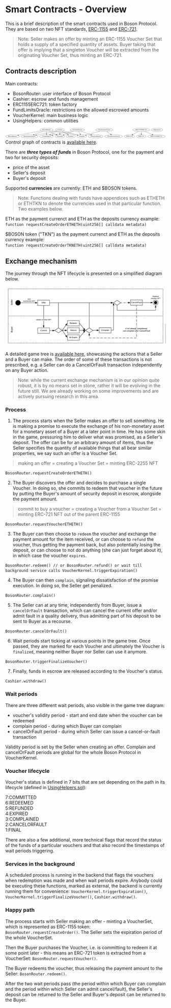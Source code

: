 # Smart Contracts - Overview

This is a brief description of the smart contracts used in Boson Protocol. They 
are based on two NFT standards, 
[ERC-1155](https://eips.ethereum.org/EIPS/eip-1155) and 
[ERC-721](https://eips.ethereum.org/EIPS/eip-721).  

> Note: Seller makes an offer by minting an ERC-1155 Voucher Set that holds a supply of a specified quantity of assets. Buyer taking that offer is implying that a singleton Voucher will be extracted from the originating Voucher Set, thus minting an ERC-721.  

## Contracts description
Main contracts:  
* BosonRouter: user interface of Boson Protocol  
* Cashier: escrow and funds management  
* ERC1155ERC721: token factory  
* FundLimitsOracle: restrictions on the allowed escrowed amounts  
* VoucherKernel: main business logic  
* UsingHelpers: common utilities  

![Boson Protocol inheritance tree](../assets/bosonprotocol-inheritance.png)  
Control graph of contracts is [available here](../assets/bosonprotocol-graph.png). 

There are ***three types of funds*** in Boson Protocol, one for the payment and two for security deposits:  
* price of the asset  
* Seller's deposit  
* Buyer's deposit  

Supported **currencies** are currently: ETH and $BOSON tokens.
> Note: Functions dealing with funds have appendices such as ETHETH or ETHTKN to denote the currencies used in that particular function. Two examples below.  

ETH as the payment currenct and ETH as the deposits currency example:  
`function requestCreateOrderETHETH(uint256[] calldata metadata)`  

$BOSON token ("TKN") as the payment currenct and ETH as the deposits currency example:  
`function requestCreateOrderTKNETH(uint256[] calldata metadata)`  


## Exchange mechanism  

The journey through the NFT lifecycle is presented on a simplified diagram 
below.  

![Simplified exchange mechanism](../assets/exchange-diagram-simplified.png)  

A detailed game tree is [available here](../assets/exchange-diagram.png), showcasing the actions that a Seller and a Buyer can make. The order of some of these transactions is not prescribed, e.g. a Seller can do a CancelOrFault transaction independently on any Buyer action.  

> Note: while the current exchange mechanism is in our opinion quite robust, it is by no means set in stone, rather it will be evolving in the future still. We are already working on some improvements and are actively pursuing research in this area.  


### Process
1. The process starts when the Seller makes an offer to sell something. He is making a promise to execute the exchange of his non-monetary asset for a monetary asset of a Buyer at a later point in time. He has some skin in the game, pressuring him to deliver what was promised, as a Seller's deposit. The offer can be for an arbitrary amount of items, thus the Seller specifies the quantity of available things that all bear similar properties, we say such an offer is a Voucher Set.  
> making an offer = creating a Voucher Set = minting ERC-2255 NFT
```
BosonRouter.requestCreateOrderETHETH()  
```
2. The Buyer discovers the offer and decides to purchase a single Voucher. In doing so, she commits to redeem that voucher in the future by putting the Buyer's amount of security deposit in escrow, alongside the payment amount.
> commit to buy a voucher = creating a Voucher from a Voucher Set = minting ERC-721 NFT  out of the parent ERC-1155  
```
BosonRouter.requestVoucherETHETH()  
```
3. The Buyer can then choose to `redeem` the voucher and exchange the payment amount for the item received, or can choose to `refund` the voucher, thus getting the payment back, but also potentially losing the deposit, or can choose to not do anything (she can just forget about it), in which case the voucher `expires`.
```
BosonRouter.redeem() // or BosonRouter.refund() or wait till background service calls VoucherKernel.triggerExpiration()  
```
4. The Buyer can then `complain`, signaling dissatisfaction of the promise execution. In doing so, the Seller get penalized.  
```
BosonRouter.complain()  
```
5. The Seller can at any time, independently from Buyer, issue a `cancelOrFault` transaction, which can cancel the current offer and/or admit fault in a quality delivery, thus admitting part of his deposit to be sent to Buyer as a recourse.  
```
BosonRouter.cancelOrFault()  
```
6. Wait periods start ticking at various points in the game tree. Once passed, they are marked for each Voucher and ultimately the Voucher is `finalized`, meaning neither Buyer nor Seller can use it anymore.  
```
BosonRouter.triggerFinalizeVoucher()  
```
7. Finally, funds in escrow are released according to the Voucher's status.   
```
Cashier.withdraw()  
```


### Wait periods  
There are three different wait periods, also visible in the game tree diagram:  
* voucher's validity period - start and end date when the voucher can be redeemed  
* complain period - during which Buyer can complain  
* cancelOrFault period - during which Seller can issue a cancel-or-fault transaction

Validity period is set by the Seller when creating an offer. Complain and cancelOrFault periods are global for the whole Boson Protocol in VoucherKernel.  

### Voucher lifecycle  
Voucher's status is defined in 7 bits that are set depending on the path in its 
lifecycle (defined in 
[UsingHelpers.sol](https://github.com/bosonprotocol/bsn-core-prototype/blob/master/contracts/UsingHelpers.sol#L47)):  

7:COMMITTED  
6:REDEEMED  
5:REFUNDED   
4:EXPIRED  
3:COMPLAINED  
2:CANCELORFAULT  
1:FINAL  

There are also a few additional, more technical flags that record the status of the funds of a particular vouchers and that also record the timestamps of wait periods triggering.  


### Services in the background  
A scheduled process is running in the backend that flags the vouchers when 
redemption was made and when wait periods expire. Anybody could be executing 
these functions, marked as external, the backend is currently running them for 
convenience: `VoucherKernel.triggerExpiration()`, 
`VoucherKernel.triggerFinalizeVoucher()`, `Cashier.withdraw()`.  


### Happy path

The process starts with Seller making an offer - minting a VoucherSet, which is 
represented as ERC-1155 token: `BosonRouter.requestCreateOrder()`. The Seller sets 
the expiration period of the whole VoucherSet.  

Then the Buyer purchases the Voucher, i.e. is committing to redeem it at some 
point later - this means an ERC-721 token is extracted from a VoucherSet: 
`BosonRouter.requestVoucher()`.  

The Buyer redeems the voucher, thus releasing the payment amount to the Seller: 
`BosonRouter.redeem()`.  

After the two wait periods pass (the period within which Buyer can complain and 
the period within which Seller can admit cancel/fault), the Seller's deposit 
can be returned to the Seller and Buyer's deposit can be returned to the Buyer.  
